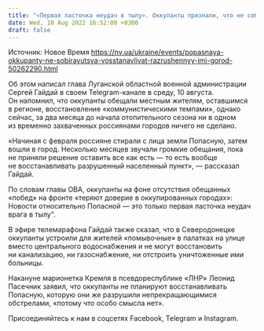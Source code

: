 ```yaml
---
title: "«Первая ласточка неудач в тылу». Оккупанты признали, что не собираются восстанавливать разрушенную ими Попасную — Гайдай"
date: Wed, 10 Aug 2022 16:52:00 +0300
draft: false
---
```

Источник: Новое Время https://nv.ua/ukraine/events/popasnaya-okkupanty-ne-sobirayutsya-vosstanavlivat-razrushennyy-imi-gorod-50262290.html


 Об этом написал глава Луганской областной военной администрации Сергей Гайдай в своем Telegram-канале в среду, 10 августа. Он напомнил, что оккупанты обещали местным жителям, оставшимся в регионе, восстановление «коммунистическими темпами», однако сейчас, за два месяца до начала отопительного сезона ни в одном из временно захваченных россиянами городов ничего не сделано.

«Начиная с февраля россияне стирали с лица земли Попасную, затем вошли в город. Несколько месяцев звучали громкие обещания, пока не приняли решение оставить все как есть — то есть вообще не восстанавливать разрушенный населенный пункт», — рассказал Гайдай.

По словам главы ОВА, оккупанты на фоне отсутствия обещанных «побед» на фронте «теряют доверие в оккупированных городах»: Новости относительно Попасной — это только первая ласточка неудач врага в тылу".

В эфире телемарафона Гайдай также сказал, что в Северодонецке оккупанты устроили для жителей «помывочные» в палатках на улице вместо центрального водоснабжения и не могут восстановить ни канализацию, ни газоснабжение, ни отстроить уничтоженные ими больницы.

Накануне марионетка Кремля в псевдореспублике «ЛНР» Леонид Пасечник заявил, что оккупанты не планируют восстанавливать Попасную, которую они же разрушили непрекращающимися обстрелами, «потому что особо смысла нет».

Присоединяйтесь к нам в соцсетях Facebook, Telegram и Instagram.
